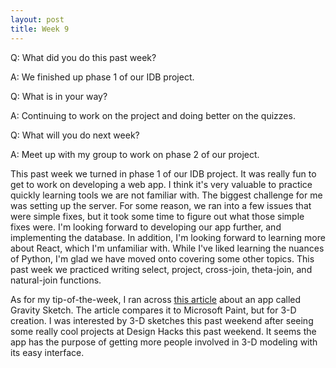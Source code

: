 ```yaml
---
layout: post
title: Week 9
---
```


Q: What did you do this past week?

A: We finished up phase 1 of our IDB project.

Q: What is in your way?

A: Continuing to work on the project and doing better on the quizzes.

Q: What will you do next week?

A: Meet up with my group to work on phase 2 of our project.

This past week we turned in phase 1 of our IDB project. It was really fun to get to work on developing a web app. I think it's very valuable to practice quickly learning tools we are not familiar with. The biggest challenge for me was setting up the server. For some reason, we ran into a few issues that were simple fixes, but it took some time to figure out what those simple fixes were. I'm looking forward to developing our app further, and implementing the database. In addition, I'm looking forward to learning more about React, which I'm unfamiliar with. While I've liked learning the nuances of Python, I'm glad we have moved onto covering some other topics. This past week we practiced writing select, project, cross-join, theta-join, and natural-join functions.

As for my tip-of-the-week, I ran across [this article](http://www.wired.com/2016/03/gravitysketch-3-d-software/) about an app called Gravity Sketch. The article compares it to Microsoft Paint, but for 3-D creation. I was interested by 3-D sketches this past weekend after seeing some really cool projects at Design Hacks this past weekend. It seems the app has the purpose of getting more people involved in 3-D modeling with its easy interface. 
